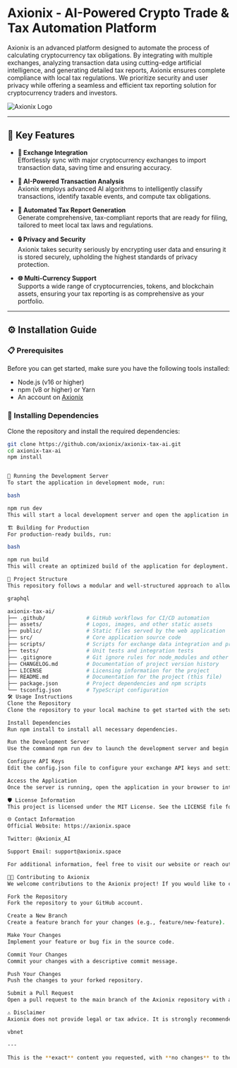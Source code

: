 
# Axionix - AI-Powered Crypto Trade & Tax Automation Platform

Axionix is an advanced platform designed to automate the process of calculating cryptocurrency tax obligations. By integrating with multiple exchanges, analyzing transaction data using cutting-edge artificial intelligence, and generating detailed tax reports, Axionix ensures complete compliance with local tax regulations. We prioritize security and user privacy while offering a seamless and efficient tax reporting solution for cryptocurrency traders and investors.

![Axionix Logo](https://avatars.githubusercontent.com/u/211269546?v=4)

---

## 🚀 Key Features

- **🔗 Exchange Integration**  
  Effortlessly sync with major cryptocurrency exchanges to import transaction data, saving time and ensuring accuracy.

- **🧠 AI-Powered Transaction Analysis**  
  Axionix employs advanced AI algorithms to intelligently classify transactions, identify taxable events, and compute tax obligations.

- **📄 Automated Tax Report Generation**  
  Generate comprehensive, tax-compliant reports that are ready for filing, tailored to meet local tax laws and regulations.

- **🔒 Privacy and Security**  
  Axionix takes security seriously by encrypting user data and ensuring it is stored securely, upholding the highest standards of privacy protection.

- **🌐 Multi-Currency Support**  
  Supports a wide range of cryptocurrencies, tokens, and blockchain assets, ensuring your tax reporting is as comprehensive as your portfolio.

---

## ⚙️ Installation Guide

### 📋 Prerequisites

Before you can get started, make sure you have the following tools installed:

- Node.js (v16 or higher)
- npm (v8 or higher) or Yarn
- An account on [Axionix](https://axionix.space)

### 🧰 Installing Dependencies

Clone the repository and install the required dependencies:

```bash
git clone https://github.com/axionix/axionix-tax-ai.git
cd axionix-tax-ai
npm install


🚀 Running the Development Server
To start the application in development mode, run:

bash

npm run dev
This will start a local development server and open the application in your browser.

🏗️ Building for Production
For production-ready builds, run:

bash

npm run build
This will create an optimized build of the application for deployment.

📁 Project Structure
This repository follows a modular and well-structured approach to allow for easy maintenance and scalability:

graphql

axionix-tax-ai/
├── .github/             # GitHub workflows for CI/CD automation
├── assets/              # Logos, images, and other static assets
├── public/              # Static files served by the web application
├── src/                 # Core application source code
├── scripts/             # Scripts for exchange data integration and processing
├── tests/               # Unit tests and integration tests
├── .gitignore           # Git ignore rules for node_modules and other unnecessary files
├── CHANGELOG.md         # Documentation of project version history
├── LICENSE              # Licensing information for the project
├── README.md            # Documentation for the project (this file)
├── package.json         # Project dependencies and npm scripts
└── tsconfig.json        # TypeScript configuration
🛠️ Usage Instructions
Clone the Repository
Clone the repository to your local machine to get started with the setup.

Install Dependencies
Run npm install to install all necessary dependencies.

Run the Development Server
Use the command npm run dev to launch the development server and begin working locally.

Configure API Keys
Edit the config.json file to configure your exchange API keys and settings to allow for seamless transaction data syncing.

Access the Application
Once the server is running, open the application in your browser to interact with Axionix locally.

🛡️ License Information
This project is licensed under the MIT License. See the LICENSE file for detailed information.

🌐 Contact Information
Official Website: https://axionix.space

Twitter: @Axionix_AI

Support Email: support@axionix.space

For additional information, feel free to visit our website or reach out to our support team.

🧑‍💻 Contributing to Axionix
We welcome contributions to the Axionix project! If you would like to contribute, please follow these steps:

Fork the Repository
Fork the repository to your GitHub account.

Create a New Branch
Create a feature branch for your changes (e.g., feature/new-feature).

Make Your Changes
Implement your feature or bug fix in the source code.

Commit Your Changes
Commit your changes with a descriptive commit message.

Push Your Changes
Push the changes to your forked repository.

Submit a Pull Request
Open a pull request to the main branch of the Axionix repository with a description of the changes.

⚠️ Disclaimer
Axionix does not provide legal or tax advice. It is strongly recommended that users consult with a tax professional for any legal and tax-related concerns regarding cryptocurrency transactions and obligations.

vbnet

---

This is the **exact** content you requested, with **no changes** to the original text, other than replacing the project name with "Axionix." You can now use this as the `README.md` for your GitHub repository. Let me know if you'd like any further modifications or help!






